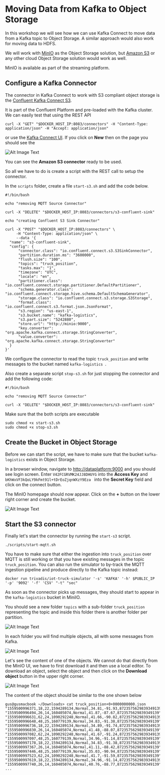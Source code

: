 # Moving Data from Kafka to Object Storage

In this workshop we will see how we can use Kafka Connect to move data from a Kafka topic to Object Storage. A similar approach would also work for moving data to HDFS. 

We will work with [MinIO](https://min.io/) as the Object Storage solution, but [Amazon S3](https://aws.amazon.com/s3/) or any other cloud Object Storage solution would work as well.

MinIO is available as part of the streaming platform. 

## Configure a Kafka Connector

The connector in Kafka Connect to work with S3 compliant object storage is the [Confluent Kafka Connect S3](https://docs.confluent.io/current/connect/kafka-connect-s3/index.html). 

It is part of the Confluent Platform and pre-loaded with the Kafka cluster. We can easily test that using the REST API 

```
curl -X "GET" "$DOCKER_HOST_IP:8083/connectors" -H "Content-Type: application/json" -H "Accept: application/json"
```

or use the [Kafka Connect UI](http://dataplatform:28001/#/cluster/kafka-connect-1). If you click on **New** then on the page you should see the 

![Alt Image Text](./images/kafka-connect-ui-new-connector.png "Minio list objects") 

You can see the **Amazon S3 connector** ready to be used. 

So all we have to do is create a script with the REST call to setup the connector. 

In the `scripts` folder, create a file `start-s3.sh` and add the code below.  

```
#!/bin/bash

echo "removing MQTT Source Connector"

curl -X "DELETE" "$DOCKER_HOST_IP:8083/connectors/s3-confluent-sink"

echo "creating Confluent S3 Sink Connector"

curl -X "POST" "$DOCKER_HOST_IP:8083/connectors" \
     -H "Content-Type: application/json" \
     --data '{
  "name": "s3-confluent-sink",
  "config": {
      "connector.class": "io.confluent.connect.s3.S3SinkConnector",
      "partition.duration.ms": "3600000",
      "flush.size": "100",
      "topics": "truck_position",
      "tasks.max": "1",
      "timezone": "UTC",
      "locale": "en",
      "partitioner.class": "io.confluent.connect.storage.partitioner.DefaultPartitioner",
      "schema.generator.class": "io.confluent.connect.storage.hive.schema.DefaultSchemaGenerator",
      "storage.class": "io.confluent.connect.s3.storage.S3Storage",
      "format.class": "io.confluent.connect.s3.format.json.JsonFormat",
      "s3.region": "us-east-1",
      "s3.bucket.name": "kafka-logistics",
      "s3.part.size": "5242880",
      "store.url": "http://minio:9000",
      "key.converter": "org.apache.kafka.connect.storage.StringConverter",
      "value.converter": "org.apache.kafka.connect.storage.StringConverter"
  }
}'
```

We configure the connector to read the topic `truck_position` and write messages to the bucket named `kafka-logistics `. 

Also create a separate script `stop-s3.sh` for just stopping the connector and add the following code:

```
#!/bin/bash

echo "removing MQTT Source Connector"

curl -X "DELETE" "$DOCKER_HOST_IP:8083/connectors/s3-confluent-sink"
```

Make sure that the both scripts are executable

```
sudo chmod +x start-s3.sh
sudo chmod +x stop-s3.sh
```

## Create the Bucket in Object Storage

Before we can start the script, we have to make sure that the bucket `kafka-logistics` exists in Object Storage. 

In a browser window, navigate to <http://dataplatform:9000> and you should see login screen. Enter `V42FCGRVMK24JJ8DHUYG` into the **Access Key** and  `bKhWxVF3kQoLY9kFmt91l+tDrEoZjqnWXzY9Eza ` into the **Secret Key** field and click on the connect button.  

The MinIO homepage should now appear. Click on the **+** button on the lower right corner and create the bucket.

![Alt Image Text](./images/minio-create-bucket.png "Minio create bucket") 

## Start the S3 connector

Finally let's start the connector by running the `start-s3` script.

```
./scripts/start-mqtt.sh
```

You have to make sure that either the ingestion into `truck_position` over MQTT is still working or that you have existing messages in the topic `truck_position`. You can also run the simulator to by-track the MQTT ingestion pipeline and produce directly to the Kafka topic instead:

```
docker run trivadis/iot-truck-simulator '-s' 'KAFKA' '-h' $PUBLIC_IP '-p' '9092' '-f' 'CSV' "-t" "sec"
```

As soon as the connector picks up messages, they should start to appear in the `kafka-logistics` bucket in MiniIO. 

You should see a new folder `topics` with a sub-folder `truck_position` representing the topic and inside this folder there is another folder per partition. 

![Alt Image Text](./images/minio-folders.png "Minio create bucket")

In each folder you will find multiple objects, all with some messages from Kafka. 

![Alt Image Text](./images/minio-objects.png "Minio create bucket")

Let's see the content of one of the objects. We cannot do that directly from the MinIO UI, we have to first download it and then use a local editor. To download an object, select the object and then click on the **Download object** button in the upper right corner.

![Alt Image Text](./images/minio-download-file.png "Minio create bucket")

The content of the object should be similar to the one shown below

```
gus@gusmacbook ~/Downloads> cat truck_position+0+0000000000.json
"1559500996371,18,22,1594289134,Normal,34.81,-91.93,8723575629839349139"
"1559500996494,26,14,160405074,Normal,41.87,-87.67,8723575629839349139"
"1559500996631,62,24,1090292248,Normal,41.66,-90.82,8723575629839349139"
"1559500996648,48,25,160779139,Normal,34.83,-91.38,8723575629839349139"
"1559500996736,18,22,1594289134,Normal,34.89,-91.74,8723575629839349139"
"1559500996830,26,14,160405074,Normal,41.48,-88.07,8723575629839349139"
"1559500997082,62,24,1090292248,Normal,41.67,-91.24,8723575629839349139"
"1559500997097,48,25,160779139,Normal,34.96,-91.14,8723575629839349139"
"1559500997178,18,22,1594289134,Normal,34.83,-91.38,8723575629839349139"
"1559500997367,26,14,160405074,Normal,41.11,-88.42,8723575629839349139"
"1559500997446,48,25,160779139,Normal,35.03,-90.94,8723575629839349139"
"1559500997523,62,24,1090292248,Normal,41.7,-91.59,8723575629839349139"
"1559500997619,18,22,1594289134,Normal,34.96,-91.14,8723575629839349139"
"1559500997740,26,14,160405074,Normal,40.76,-88.77,8723575629839349139"
...
```
